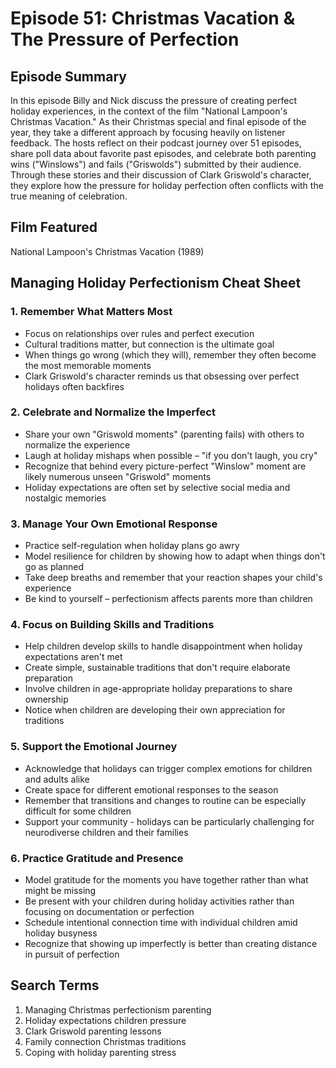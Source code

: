 # Episode 51: Christmas Vacation & The Pressure of Perfection

## Episode Summary
In this episode Billy and Nick discuss the pressure of creating perfect holiday experiences, in the context of the film "National Lampoon's Christmas Vacation." As their Christmas special and final episode of the year, they take a different approach by focusing heavily on listener feedback. The hosts reflect on their podcast journey over 51 episodes, share poll data about favorite past episodes, and celebrate both parenting wins ("Winslows") and fails ("Griswolds") submitted by their audience. Through these stories and their discussion of Clark Griswold's character, they explore how the pressure for holiday perfection often conflicts with the true meaning of celebration.

## Film Featured
National Lampoon's Christmas Vacation (1989)

## Managing Holiday Perfectionism Cheat Sheet

### 1. Remember What Matters Most
- Focus on relationships over rules and perfect execution
- Cultural traditions matter, but connection is the ultimate goal
- When things go wrong (which they will), remember they often become the most memorable moments
- Clark Griswold's character reminds us that obsessing over perfect holidays often backfires

### 2. Celebrate and Normalize the Imperfect
- Share your own "Griswold moments" (parenting fails) with others to normalize the experience
- Laugh at holiday mishaps when possible – "if you don't laugh, you cry"
- Recognize that behind every picture-perfect "Winslow" moment are likely numerous unseen "Griswold" moments
- Holiday expectations are often set by selective social media and nostalgic memories

### 3. Manage Your Own Emotional Response
- Practice self-regulation when holiday plans go awry
- Model resilience for children by showing how to adapt when things don't go as planned
- Take deep breaths and remember that your reaction shapes your child's experience
- Be kind to yourself – perfectionism affects parents more than children

### 4. Focus on Building Skills and Traditions
- Help children develop skills to handle disappointment when holiday expectations aren't met
- Create simple, sustainable traditions that don't require elaborate preparation
- Involve children in age-appropriate holiday preparations to share ownership
- Notice when children are developing their own appreciation for traditions

### 5. Support the Emotional Journey
- Acknowledge that holidays can trigger complex emotions for children and adults alike
- Create space for different emotional responses to the season
- Remember that transitions and changes to routine can be especially difficult for some children
- Support your community - holidays can be particularly challenging for neurodiverse children and their families

### 6. Practice Gratitude and Presence
- Model gratitude for the moments you have together rather than what might be missing
- Be present with your children during holiday activities rather than focusing on documentation or perfection
- Schedule intentional connection time with individual children amid holiday busyness
- Recognize that showing up imperfectly is better than creating distance in pursuit of perfection

## Search Terms
1. Managing Christmas perfectionism parenting
2. Holiday expectations children pressure
3. Clark Griswold parenting lessons
4. Family connection Christmas traditions
5. Coping with holiday parenting stress